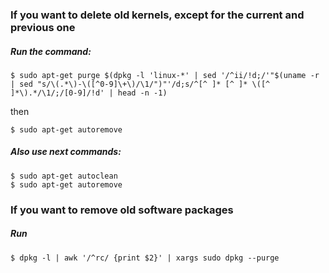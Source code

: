 ### If you want to delete old kernels, except for the current and previous one

##### Run the command:
```console
$ sudo apt-get purge $(dpkg -l 'linux-*' | sed '/^ii/!d;/'"$(uname -r | sed "s/\(.*\)-\([^0-9]\+\)/\1/")"'/d;s/^[^ ]* [^ ]* \([^ ]*\).*/\1/;/[0-9]/!d' | head -n -1)
```
then
```console
$ sudo apt-get autoremove
```

##### Also use next commands:
```console
$ sudo apt-get autoclean
$ sudo apt-get autoremove
```

### If you want to remove old software packages

##### Run
```console
$ dpkg -l | awk '/^rc/ {print $2}' | xargs sudo dpkg --purge
```
